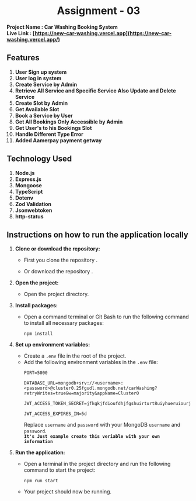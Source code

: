 # <center>Assignment - 03</center>
 **Project Name : Car Washing Booking System** <br>
 **Live Link : [https://new-car-washing.vercel.app](https://new-car-washing.vercel.app/)** 

## Features

1. **User Sign up system**
2. **User log in system**
3. **Create Service by Admin**
4. **Retrieve All Service and Specific Service Also Update and Delete  Service**
5. **Create Slot by Admin**
6. **Get Available Slot**
7. **Book a Service by User**
8. **Get All Bookings Only Accessible by Admin**
9. **Get User's to his Bookings Slot**
10. **Handle Different Type Error**
11. **Added Aamerpay payment getway**


## Technology Used

1. **Node.js**
2. **Express.js**
3. **Mongoose**
4. **TypeScript**
5. **Dotenv**
6. **Zod Validation**
7. **Jsonwebtoken**
8. **http-status**




## Instructions on how to run the application locally

1. **Clone or download the repository:**
   - First you clone the repository .
    
   - Or download the repository .

2. **Open the project:**
   - Open the project directory.

3. **Install packages:**
   - Open a command terminal or Git Bash to run the following command to install all necessary packages:
     ```
     npm install
     ```

4. **Set up environment variables:**
   - Create a `.env` file in the root of the project.
   - Add the following environment variables in the `.env` file:
     ```
     PORT=5000

     DATABASE_URL=mongodb+srv://<username>:<password>@cluster0.25fgudl.mongodb.net/carWashing?retryWrites=true&w=majority&appName=Cluster0

     JWT_ACCESS_TOKEN_SECRET=jfkgkjfdioufdhjfgshuirturt8uiyhueruiourjeioteroehjkfgjkfghkjjk
     
     JWT_ACCESS_EXPIRES_IN=5d
     
     ```
     Replace `username` and `password` with your MongoDB `username` and `password`. <br>
    **`It's Just example create this veriable with your own imformation`**
5. **Run the application:**
   - Open a terminal in the project directory and run the following command to start the project:
     ```
     npm run start
     ```
   - Your project should now be running.
